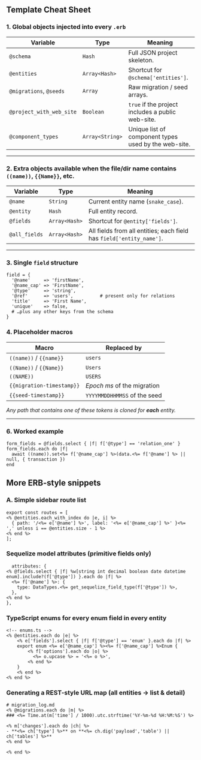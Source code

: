 ## Template Cheat Sheet

### 1. Global objects injected into every `.erb`

| Variable | Type          | Meaning                                                         |
| -------- | ------------- | --------------------------------------------------------------- |
| `@schema` | `Hash`        | Full JSON project skeleton.                                    |
| `@entities` | `Array<Hash>` | Shortcut for `@schema['entities']`.                           |
| `@migrations`, `@seeds` | `Array`        | Raw migration / seed arrays.                          |
| `@project_with_web_site` | `Boolean`     | `true` if the project includes a public web-site.     |
| `@component_types` | `Array<String>` | Unique list of component types used by the web-site.   |

---

### 2. Extra objects available **when the file/dir name contains `((name))`, `{{Name}}`, etc.**

| Variable     | Type            | Meaning                                                           |
| ------------ | --------------- | ----------------------------------------------------------------- |
| `@name`      | `String`        | Current entity name (`snake_case`).                               |
| `@entity`    | `Hash`          | Full entity record.                                               |
| `@fields`    | `Array<Hash>`   | Shortcut for `@entity['fields']`.                                 |
| `@all_fields`| `Array<Hash>`   | All fields from all entities; each field has `field['entity_name']`. |

---

### 3. Single `field` structure

````
field = {
  '@name'     => 'firstName',
  '@name_cap' => 'FirstName',
  '@type'     => 'string',
  '@ref'      => 'users',          # present only for relations
  'title'     => 'First Name',
  'unique'    => false,
  # …plus any other keys from the schema
}
````
### 4. Placeholder macros

| Macro                     | Replaced by                  |
|---------------------------|------------------------------|
| `((name))` / `{{name}}`   | `users`                      |
| `((Name))` / `{{Name}}`   | `Users`                      |
| `((NAME))`                | `USERS`                      |
| `{{migration-timestamp}}` | *Epoch ms* of the migration  |
| `{{seed-timestamp}}`      | `YYYYMMDDHHMMSS` of the seed |

*Any path that contains one of these tokens is cloned for **each** entity.*

---

### 6. Worked example

```erb
form_fields = @fields.select { |f| f['@type'] == 'relation_one' }
form_fields.each do |f|
  await ((name)).set<%= f['@name_cap'] %>(data.<%= f['@name'] %> || null, { transaction })
end
```
## More ERB-style snippets

### A. Simple sidebar route list


<!-- sidebarRoutes.ts -->
```erb
export const routes = [
<% @entities.each_with_index do |e, i| %>
  { path: '/<%= e['@name'] %>', label: '<%= e['@name_cap'] %>' }<%= ',' unless i == @entities.size - 1 %>
<% end %>
];
```
### Sequelize model attributes (primitive fields only)
```erb
  attributes: {
<% @fields.select { |f| %w[string int decimal boolean date datetime enum].include?(f['@type']) }.each do |f| %>
  <%= f['@name'] %>: {
    type: DataTypes.<%= get_sequelize_field_type(f['@type']) %>,
  },
<% end %>
},
```

### TypeScript enums for every enum field in every entity
```erb
<!-- enums.ts -->
<% @entities.each do |e| %>
    <% e['fields'].select { |f| f['@type'] == 'enum' }.each do |f| %>
    export enum <%= e['@name_cap'] %><%= f['@name_cap'] %>Enum {
        <% f['options'].each do |o| %>
          <%= o.upcase %> = '<%= o %>',
        <% end %>
    }
    <% end %>
<% end %>
```

### Generating a REST-style URL map (all entities → list & detail)
```erb
# migration_log.md
<% @migrations.each do |m| %>
### <%= Time.at(m['time'] / 1000).utc.strftime('%Y-%m-%d %H:%M:%S') %>

<% m['changes'].each do |ch| %>
- **<%= ch['type'] %>** on **<%= ch.dig('payload','table') || ch['tables'] %>**
<% end %>

<% end %>
```
